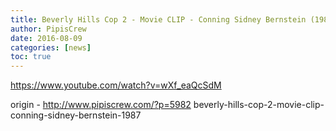 ```yaml
---
title: Beverly Hills Cop 2 - Movie CLIP - Conning Sidney Bernstein (1987)
author: PipisCrew
date: 2016-08-09
categories: [news]
toc: true
---
```


https://www.youtube.com/watch?v=wXf_eaQcSdM

origin - http://www.pipiscrew.com/?p=5982 beverly-hills-cop-2-movie-clip-conning-sidney-bernstein-1987